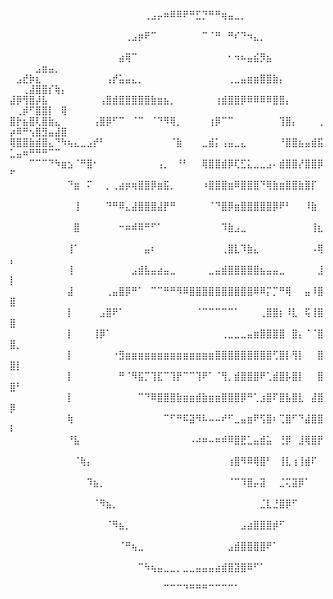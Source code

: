 ⠀⠀⠀⠀⠀⠀⠀⠀⠀⠀⠀⠀⠀⠀⠀⠀⠀⠀⠀⠀⠀⢀⣠⡤⠶⠿⠿⠟⠛⣋⡙⠛⠛⢶⣤⣀⡀⠀⠀⠀⠀⠀⠀⠀⠀⠀⠀⠀⠀⠀⠀⠀⠀⠀⠀⠀⠀⠀
⠀⠀⠀⠀⠀⠀⠀⠀⠀⠀⠀⠀⠀⠀⠀⠀⠀⠀⢀⣠⡶⠟⠉⠀⠀⠀⠀⠀⠀⠀⠉⠈⠛⠀⠛⠎⠙⠲⣄⡀⠀⠀⠀⠀⠀⠀⠀⠀⠀⠀⠀⠀⠀⠀⠀⠀⠀⠀
⠀⠀⠀⠀⠀⠀⠀⠀⠀⠀⠀⠀⠀⠀⠀⠀⠀⣴⢿⠉⠀⠀⠀⠀⠀⠀⠀⠀⠀⠀⠀⠀⠀⠀⠂⠲⠦⣤⣮⡻⣦⠀⠀⠀⠀⠀⠀⠀⠀⠀⠀⠀⠀⣠⣶⣤⡀⠀
⠀⣠⣞⡷⣆⠀⠀⠀⠀⠀⠀⠀⠀⠀⠀⢠⡞⣥⣤⣄⡀⠀⠀⠀⠀⠀⠀⠀⠀⠀⠀⠀⠀⠀⢀⣀⣤⣶⣶⣿⣿⣷⡄⠀⠀⠀⠀⠀⠀⠀⠀⢀⣼⣿⣿⡎⢷⡄
⣼⡿⢻⣿⡼⣧⠀⠀⠀⠀⠀⠀⠀⠀⢠⣿⣾⣿⣿⣿⣿⣿⣷⣶⣦⡀⠀⠀⠀⠀⠀⠀⢰⣾⣿⣿⡿⠿⠿⠿⠿⣿⣿⡄⠀⠀⠀⠀⠀⠀⢀⡾⠋⣿⣿⡇⠀⢿
⣿⡗⣦⣿⢇⣿⣷⣄⠀⠀⠀⠀⠀⢠⣿⡿⠋⠉⠀⠈⠉⠀⠈⠙⠻⢿⡀⠀⠀⠀⠀⢰⡿⠉⠉⠀⠀⠀⠀⠀⠀⠀⢹⣿⡄⠀⠀⠀⢀⡴⠿⠛⢢⣿⣻⣤⣼⣿
⢿⣿⣿⣷⣾⣿⣄⠙⠳⢦⣄⣀⣠⡞⠃⠀⠀⠀⠀⠀⠀⠀⠀⠀⠀⠈⣷⠀⠀⠀⣀⣾⡅⢠⣤⣀⣄⠀⠀⠀⠀⠀⠘⣿⣿⣦⣤⣾⣯⣁⣤⠶⠛⠛⠛⠉⠉⠀
⠀⠀⠀⠉⠉⠉⠙⠳⣶⣢⠈⠛⣿⠂⠀⠀⠀⠀⠀⠀⠀⠀⠀⢠⡀⠀⠘⠃⠀⠀⢿⣿⣿⣾⡿⢏⣋⣅⣀⣀⣠⠄⣾⣿⣿⡜⣿⣿⡿⠋⠀⠀⠀⠀⠀⠀⠀⠀
⠀⠀⠀⠀⠀⠀⠀⠀⠀⠙⣶⠀⠍⠀⠀⡀⢀⣴⡶⢶⣿⣿⡿⣶⣯⡀⠀⠀⠀⠀⠰⣿⣿⣿⣶⠿⣿⣿⣿⠙⢿⣷⣶⣿⣿⣷⣿⡏⠀⠀⠀⠀⠀⠀⠀⠀⠀⠀
⠀⠀⠀⠀⠀⠀⠀⠀⠀⠀⢸⠀⠀⠀⠀⠙⠛⠿⣄⣼⣿⣿⣿⣼⡟⠛⠀⠀⠀⠀⠀⠈⠙⣿⡿⣶⣿⣿⣿⣿⣿⡿⠟⠃⠀⠀⠸⣷⠀⠀⠀⠀⠀⠀⠀⠀⠀⠀
⠀⠀⠀⠀⠀⠀⠀⠀⠀⠀⣿⠀⠀⠀⠀⠀⠀⠒⠶⠾⠿⠛⠋⠁⠀⠀⠀⠀⠀⠀⠀⠀⠀⠹⣷⣠⣀⠀⠀⠀⠀⠀⠀⠀⠀⠀⠀⢸⣆⠀⠀⠀⠀⠀⠀⠀⠀⠀
⠀⠀⠀⠀⠀⠀⠀⠀⠀⢸⠁⠀⠀⠀⠀⠀⠀⠀⠀⠀⠀⣤⠆⠀⠀⠀⠀⠀⠀⠀⠀⠀⠀⢀⣿⣇⠹⣷⣄⠀⠀⠀⠀⠀⠀⠀⠀⠠⢿⡄⠀⠀⠀⠀⠀⠀⠀⠀
⠀⠀⠀⠀⠀⠀⠀⠀⠀⢸⠀⠀⠀⠀⠀⠀⠀⠀⠀⣠⣾⣧⣤⣴⣤⣀⠀⠀⠀⠀⠀⣀⣤⣾⣿⣿⣿⣿⣿⣦⣤⣤⣀⠀⠀⠀⠀⠀⣸⡇⠀⠀⠀⠀⠀⠀⠀⠀
⠀⠀⠀⠀⠀⠀⠀⠀⠀⣼⠀⠀⠀⠀⠀⢀⣤⣿⡿⠛⠁⠀⠉⠉⠛⠛⠻⠿⣿⣿⣿⣿⣿⣿⣿⣿⣿⣿⠿⠿⡍⡉⠛⢿⠀⠀⣤⠸⣿⣿⠀⠀⠀⠀⠀⠀⠀⠀
⠀⠀⠀⠀⠀⠀⠀⠀⠀⡇⠀⠀⠀⠀⣠⣿⠟⠁⠀⠀⠀⠀⠀⠀⠀⠀⠀⠀⠀⠈⠉⠉⠉⠉⠉⠁⠀⠀⠀⢀⣿⣿⡆⠸⣇⠀⢯⢸⣿⣿⠀⠀⠀⠀⠀⠀⠀⠀
⠀⠀⠀⠀⠀⠀⠀⠀⠀⡇⠀⠀⠀⢸⡿⠁⠀⠀⠀⠀⠀⠀⠀⠀⠀⠀⠀⠀⠀⠀⠀⠀⠀⢀⣀⣀⣀⣤⣶⣿⣿⣿⣿⠀⣿⡄⠈⠈⣿⣿⡀⠀⠀⠀⠀⠀⠀⠀
⠀⠀⠀⠀⠀⠀⠀⠀⠀⡇⠀⠀⠀⠀⠀⠀⠐⣻⣶⣶⣶⣶⣶⣶⣶⣶⣶⣶⣶⣶⣶⣶⣿⣿⣿⣿⣿⣿⣿⣿⣿⢋⣿⡇⢻⡇⠀⠀⣿⣿⡇⠀⠀⠀⠀⠀⠀⠀
⠀⠀⠀⠀⠀⠀⠀⠀⠀⡇⠀⠀⠀⠀⠀⠀⠀⠛⠈⠻⣯⡉⢹⣏⠉⢹⡟⠉⠉⢹⠟⠁⠈⢻⡀⣾⣿⣿⣿⠟⢁⣾⣿⡧⣿⡇⠀⠀⣿⣿⠃⠀⠀⠀⠀⠀⠀⠀
⠀⠀⠀⠀⠀⠀⠀⠀⠀⡇⠀⠀⠀⠀⠀⠀⠀⠀⠀⠀⠉⠙⠿⣿⣿⣿⣷⣶⣶⣾⣷⣶⣶⣿⣿⣿⡿⠛⢁⣰⣿⠏⣿⣧⣿⣇⠀⣼⣿⡿⠀⠀⠀⠀⠀⠀⠀⠀
⠀⠀⠀⠀⠀⠀⠀⠀⠀⢷⠀⠀⠀⠀⠀⠀⠀⠀⠀⠀⠀⠀⠀⠀⠉⠋⠛⠯⣽⠻⠧⠤⠤⠞⠋⣀⣤⣶⠟⢫⣿⠆⢉⣿⠋⠙⣼⣿⣿⠇⠀⠀⠀⠀⠀⠀⠀⠀
⠀⠀⠀⠀⠀⠀⠀⠀⠀⠘⣧⠀⠀⠀⠀⠀⠀⠀⠀⠀⠀⠀⠀⠀⠀⠀⠀⠀⠠⠴⠶⠤⠶⠾⠿⣿⣟⣁⣤⣾⣥⠀⢘⡿⠀⣸⢿⣿⡟⠀⠀⠀⠀⠀⠀⠀⠀⠀
⠀⠀⠀⠀⠀⠀⠀⠀⠀⠀⠈⢷⡄⠀⠀⠀⠀⠀⠀⠀⠀⠀⠀⠀⠀⠀⠀⠀⠀⠀⠀⠀⠀⠀⢰⣿⠻⠿⢿⣿⠃⠀⢸⣇⢰⢸⣾⠏⠀⠀⠀⠀⠀⠀⠀⠀⠀⠀
⠀⠀⠀⠀⠀⠀⠀⠀⠀⠀⠀⠀⠹⣦⡀⠀⠀⠀⠀⠀⠀⠀⠀⠀⠀⠀⠀⠀⠀⠀⠀⠀⠀⠀⠈⠉⠹⣿⡤⣽⠀⠀⣈⢍⣽⡿⠁⠀⠀⠀⠀⠀⠀⠀⠀⠀⠀⠀
⠀⠀⠀⠀⠀⠀⠀⠀⠀⠀⠀⠀⠀⠈⠻⣦⡀⠀⠀⠀⠀⠀⠀⠀⠀⠀⠀⠀⠀⠀⠀⠀⠀⠀⠀⠀⠀⠀⠀⣈⣇⣘⣿⡿⠋⠀⠀⠀⠀⠀⠀⠀⠀⠀⠀⠀⠀⠀
⠀⠀⠀⠀⠀⠀⠀⠀⠀⠀⠀⠀⠀⠀⠀⠈⠻⣦⡀⠀⠀⠀⠀⠀⠀⠀⠀⠀⠀⠀⠀⠀⠀⠀⠀⠀⣠⣴⣿⣿⣿⡾⠋⠀⠀⠀⠀⠀⠀⠀⠀⠀⠀⠀⠀⠀⠀⠀
⠀⠀⠀⠀⠀⠀⠀⠀⠀⠀⠀⠀⠀⠀⠀⠀⠀⠈⠛⢦⣀⠀⠀⠀⠀⠀⠀⠀⠀⠀⠀⠀⠀⠀⣠⣾⣿⣿⣿⣿⠟⠁⠀⠀⠀⠀⠀⠀⠀⠀⠀⠀⠀⠀⠀⠀⠀⠀
⠀⠀⠀⠀⠀⠀⠀⠀⠀⠀⠀⠀⠀⠀⠀⠀⠀⠀⠀⠀⠉⠳⢦⣤⣀⣀⡀⣀⣀⣤⣤⣤⣴⣾⣿⣽⣿⠿⠋⠁⠀⠀⠀⠀⠀⠀⠀⠀⠀⠀⠀⠀⠀⠀⠀⠀⠀⠀
⠀⠀⠀⠀⠀⠀⠀⠀⠀⠀⠀⠀⠀⠀⠀⠀⠀⠀⠀⠀⠀⠀⠀⠀⠉⠉⠉⠙⠛⠛⠛⠉⠉⠉⠉⠁⠀⠀⠀⠀⠀⠀⠀⠀⠀⠀⠀⠀⠀⠀⠀⠀
